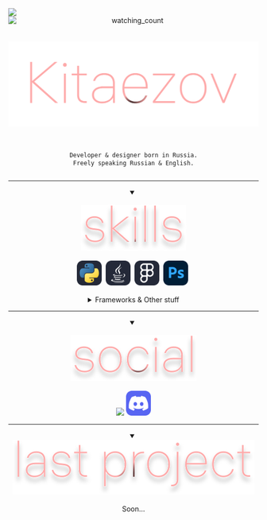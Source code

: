 <div align="center" class="head-me" style="display: flex; flex-flow: column wrap;">
	<img src="https://api.statusbadges.me/badge/status/492044354714861570"/> <img src="https://komarev.com/ghpvc/?username=kitaezov&color=9963B3" alt="watching_count" /><br>
	<br>
	<img src="https://github.com/kitaezov/kitaezov/blob/main/img/kitaezov.svg"/>
	<br><br>
 
	Developer & designer born in Russia.
  	Freely speaking Russian & English.
</div>

----

<div align="center" class="skills" style="display: flex; flex-flow: column wrap">
	<details open>
	<summary></summary><br>
	<img src="https://github.com/kitaezov/kitaezov/blob/main/img/skills.svg""/><br><br>
	<img src="https://raw.githubusercontent.com/tandpfun/skill-icons/de91fca307a83d75fc5b1f6ce24540454acead41/icons/Python-Dark.svg" width="50"/><a>&nbsp;</a>
	<img src="https://raw.githubusercontent.com/tandpfun/skill-icons/de91fca307a83d75fc5b1f6ce24540454acead41/icons/Java-Dark.svg" width="50"/><a>&nbsp;</a> 
	<img src="https://raw.githubusercontent.com/tandpfun/skill-icons/de91fca307a83d75fc5b1f6ce24540454acead41/icons/Figma-Dark.svg" width="50"/><a>&nbsp;</a> 
	<img src="https://raw.githubusercontent.com/tandpfun/skill-icons/de91fca307a83d75fc5b1f6ce24540454acead41/icons/Photoshop.svg" width="50"/><a>&nbsp;</a> 
	<br><br>
	<details>
	<summary>Frameworks & Other stuff</summary>
		<br>
		<img src="https://skillicons.dev/icons?i=mysql,sql,fastapi,discord,docker,django"/><br>
	</details>
</div>

----

<div align="center" class="contacts" style="display: flex; flex-flow: column wrap;">
	<details open>
	<summary></summary><br>
	<img src="https://github.com/kitaezov/kitaezov/blob/main/img/social.svg""/>
	<br><br>
  	<a href="https://t.me/"><img src="https://upload.wikimedia.org/wikipedia/commons/thumb/8/82/Telegram_logo.svg/512px-Telegram_logo.svg.png?20220101141644" width="50"/></a>
	<a href="https://discord.com/users/492044354714861570"><img src="https://raw.githubusercontent.com/tandpfun/skill-icons/de91fca307a83d75fc5b1f6ce24540454acead41/icons/Discord.svg" width="50"/></a>
	</details>	
</div>

----

<div align="center" class="projects" style="display: flex; flex-flow: column wrap;">
<details open>
<summary></summary>
<img src="https://github.com/kitaezov/kitaezov/blob/main/img/last-project.svg""/><br><br>
<a>Soon...</a>	
</details>
</div>
